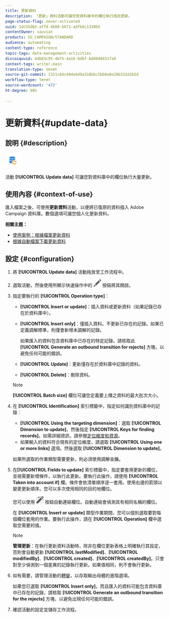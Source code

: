 ```yaml
---
title: 更新資料
description: 「更新」資料活動可讓您對資料庫中的欄位執行成批更新。
page-status-flag: never-activated
uuid: 1dc55db5-affd-4688-b673-adfb8c1338b5
contentOwner: sauviat
products: SG_CAMPAIGN/STANDARD
audience: automating
content-type: reference
topic-tags: data-management-activities
discoiquuid: 4db83c95-4b75-4a16-8dbf-bd8940431fa9
context-tags: writer,main
translation-type: tm+mt
source-git-commit: 1321c84c49de6d9a318bbc5bb8a0e28b332d2b5d
workflow-type: tm+mt
source-wordcount: '472'
ht-degree: 98%

---
```



# 更新資料{#update-data}

## 說明 {#description}

![](assets/data_update.png)

活動 **[!UICONTROL Update data]** 可讓您對資料庫中的欄位執行大量更新。

## 使用內容 {#context-of-use}

匯入檔案之後，可使用&#x200B;**更新資料**&#x200B;活動，以便將已復原的資料插入 Adobe Campaign 資料庫。數個選項可讓您個人化更新資料。

**相關主題：**

* [使用案例：根據檔案更新資料](../../automating/using/update-database-file.md)
* [根據自動檔案下載更新資料](../../automating/using/update-data-automatic-download.md)

## 設定 {#configuration}

1. 將 **[!UICONTROL Update data]** 活動拖放至工作流程中。
1. 選取活動，然後使用所顯示快速操作中的 ![](assets/edit_darkgrey-24px.png) 按鈕將其開啟。
1. 指定要執行的 **[!UICONTROL Operation type]**：

   * **[!UICONTROL Insert or update]**：插入資料或更新資料（如果記錄已存在於資料庫中）。
   * **[!UICONTROL Insert only]**：僅插入資料。不更新已存在的記錄。如果已定義調解標準，則僅會新增未調解的記錄。

      如果匯入的資料包含資料庫中已存在的特定記錄，請核取此 **[!UICONTROL Generate an outbound transition for rejects]** 方塊，以避免任何可能的錯誤。

   * **[!UICONTROL Update]**：更新僅存在於資料庫中記錄的資料。
   * **[!UICONTROL Delete]**：刪除資料。

   >[!NOTE]
   >
   >**[!UICONTROL Batch size]** 欄位可讓您定義要上傳之資料的最大批次大小。

1. 在 **[!UICONTROL Identification]** 索引標籤中，指定如何識別資料庫中的記錄：

   * **[!UICONTROL Using the targeting dimension]**：選取 **[!UICONTROL Dimension to update]**，然後指定 **[!UICONTROL Keys for finding records]**。如需詳細資訊，請參閱[定位維度和資源](../../automating/using/query.md#targeting-dimensions-and-resources)。
   * 如果輸入的資料符合現有的定位維度，請選取 **[!UICONTROL Using one or more links]** 選項。然後選取 **[!UICONTROL Dimension to update]**。

   如果所選取的作業類型需要更新，則必須使用調解金鑰。

1. 在&#x200B;**[!UICONTROL Fields to update]** 索引標籤中，指定要套用更新的欄位，並視需要新增條件，以執行此更新。要執行此操作，請使用 **[!UICONTROL Taken into account if]** 欄。條件會依清單順序逐一套用。使用右邊的箭頭以變更更新順序。您可以多次使用相同的目的地欄位。

   您可以使用 ![](assets/wkf_magic_wand-24px.png) 按鈕自動連結欄位。自動連結會偵測具有相同名稱的欄位。

   在 **[!UICONTROL Insert or update]** 類型作業期間，您可以個別選取要對每個欄位套用的作業。要執行此操作，請在 **[!UICONTROL Operation]** 欄中選取您需要的值。

   >[!NOTE]
   >
   >**管理更新**：在執行更新資料活動時，除非在欄位更新表格上明確執行其設定，否則會自動更新 **[!UICONTROL lastModified]**、**[!UICONTROL modifiedBy]**、**[!UICONTROL created]**、**[!UICONTROL createdBy]**。只會對至少偵測到一個差異的記錄執行更新。如果值相同，則不會執行更新。

1. 如有需要，請管理活動的[轉變](../../automating/using/activity-properties.md)，以存取輸出母體的進階選項。

   如果您已選取 **[!UICONTROL Insert only]**，而且匯入的資料可能包含資料庫中已存在的記錄，請核取 **[!UICONTROL Generate an outbound transition for the rejects]** 方塊，以避免出現任何可能的錯誤。

1. 確認活動的設定並儲存工作流程。
